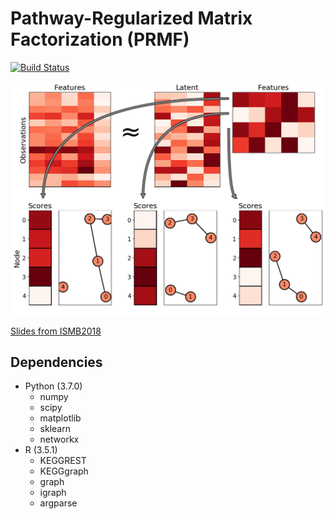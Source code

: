 # Pathway-Regularized Matrix Factorization (PRMF)
[![Build Status](https://travis-ci.com/gitter-lab/prmf.svg?branch=master)](https://travis-ci.com/gitter-lab/prmf)

![Graphical abstract of Pathway-Regularized Matrix Factorization](doc/abstract.png)

[Slides from ISMB2018](https://figshare.com/articles/Pathway-Regularized_Matrix_Factorization_Slides/6845648)

## Dependencies
- Python (3.7.0)
  - numpy
  - scipy
  - matplotlib
  - sklearn
  - networkx
- R (3.5.1)
  - KEGGREST
  - KEGGgraph
  - graph
  - igraph
  - argparse
